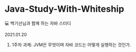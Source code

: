 # Java-Study-With-Whiteship
💻  백기선님과 함께 하는 자바 스터디


2021.01.20
1. 1주차 과제: JVM은 무엇이며 자바 코드는 어떻게 실행하는 것인가.
